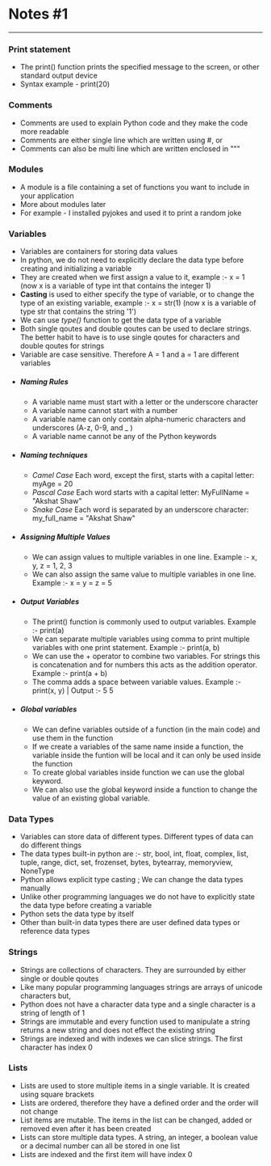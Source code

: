 # **Notes #1**

---

### **Print statement**
- The print() function prints the specified message to the screen, or other standard output device
- Syntax example - print(20)

### **Comments**
- Comments are used to explain Python code and they make the code more readable
- Comments are either single line which are written using #, or
- Comments can also be multi line which are written enclosed in """

### **Modules**
- A module is a file containing a set of functions you want to include in your application
- More about modules later
- For example - I installed pyjokes and used it to print a random joke

### **Variables**
- Variables are containers for storing data values
- In python, we do not need to explicitly declare the data type before creating and initializing a variable
- They are created when we first assign a value to it, example :- x = 1 (now x is a variable of type int that contains the integer 1)
- **Casting** is used to either specify the type of variable, or to change the type of an existing variable, example :- x = str(1) (now x is a variable of type str that contains the string '1')
- We can use *type()* function to get the data type of a variable
- Both single qoutes and double qoutes can be used to declare strings. The better habit to have is to use single qoutes for characters and double qoutes for strings
- Variable are case sensitive. Therefore A = 1 and a = 1 are different variables
- ##### **Naming Rules**
    - A variable name must start with a letter or the underscore character
    - A variable name cannot start with a number
    - A variable name can only contain alpha-numeric characters and underscores (A-z, 0-9, and _ )
    - A variable name cannot be any of the Python keywords
- ##### **Naming techniques**
    - *Camel Case* Each word, except the first, starts with a capital letter: myAge = 20
    - *Pascal Case* Each word starts with a capital letter: MyFullName = "Akshat Shaw"
    - *Snake Case* Each word is separated by an underscore character: my_full_name = "Akshat Shaw"
- ##### **Assigning Multiple Values**
    - We can assign values to multiple variables in one line. Example :- x, y, z = 1, 2, 3
    - We can also assign the same value to multiple variables in one line. Example :- x = y = z = 5
- ##### **Output Variables**
    - The print() function is commonly used to output variables. Example :- print(a)
    - We can separate multiple variables using comma to print multiple variables with one print statement. Example :- print(a, b)
    - We can use the + operator to combine two variables. For strings this is concatenation and for numbers this acts as the addition operator. Example :- print(a + b)
    - The comma adds a space between variable values. Example :- print(x, y) | Output :- 5 5
- ##### **Global variables**
    - We can define variables outside of a function (in the main code) and use them in the function
    - If we create a variables of the same name inside a function, the variable inside the funtion will be local and it can only be used inside the function
    - To create global variables inside function we can use the global keyword.
    - We can also use the global keyword inside a function to change the value of an existing global variable.

### **Data Types**
- Variables can store data of different types. Different types of data can do different things
- The data types built-in python are :- str, bool, int, float, complex, list, tuple, range, dict, set, frozenset, bytes, bytearray, memoryview, NoneType
- Python allows explicit type casting ; We can change the data types manually
- Unlike other programming languages we do not have to explicitly state the data type before creating a variable
- Python sets the data type by itself
- Other than built-in data types there are user defined data types or reference data types

### **Strings**
- Strings are collections of characters. They are surrounded by either single or double qoutes
- Like many popular programming languages strings are arrays of unicode characters but,
- Python does not have a character data type and a single character is a string of length of 1
- Strings are immutable and every function used to manipulate a string returns a new string and does not effect the existing string
- Strings are indexed and with indexes we can slice strings. The first character has index 0

### **Lists**
- Lists are used to store multiple items in a single variable. It is created using square brackets
- Lists are ordered, therefore they have a defined order and the order will not change
- List items are mutable. The items in the list can be changed, added or removed even after it has been created
- Lists can store multiple data types. A string, an integer, a boolean value or a decimal number can all be stored in one list
- Lists are indexed and the first item will have index 0